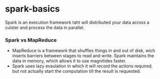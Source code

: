 # spark-basics


Spark is an execution framework taht will distributed your data across a culster and process the data in parallel. 

### Spark vs MapReduce

* MapReduce is a framework that shuffles things in and out of disk, wich inserts barriers between stages to read and write. Spark maintains the data in memory, which allows it to use magnitides faster. 
* Spark uses lazy evaulation in which it will record the actions required, but not actually start the computation till the result is requested. 